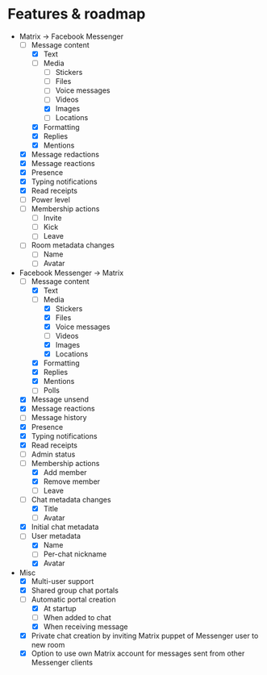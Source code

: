 # Features & roadmap

* Matrix → Facebook Messenger
  * [ ] Message content
    * [x] Text
    * [ ] Media
      * [ ] Stickers
      * [ ] Files
      * [ ] Voice messages
      * [ ] Videos
      * [x] Images
      * [ ] Locations
    * [x] Formatting
    * [x] Replies
    * [x] Mentions
  * [x] Message redactions
  * [x] Message reactions
  * [x] Presence
  * [x] Typing notifications
  * [x] Read receipts
  * [ ] Power level
  * [ ] Membership actions
    * [ ] Invite
    * [ ] Kick
    * [ ] Leave
  * [ ] Room metadata changes
    * [ ] Name
    * [ ] Avatar
* Facebook Messenger → Matrix
  * [ ] Message content
    * [x] Text
    * [ ] Media
      * [x] Stickers
      * [x] Files
      * [x] Voice messages
      * [ ] Videos
      * [x] Images
      * [x] Locations
    * [x] Formatting
    * [x] Replies
    * [x] Mentions
    * [ ] Polls
  * [x] Message unsend
  * [x] Message reactions
  * [ ] Message history
  * [x] Presence
  * [x] Typing notifications
  * [x] Read receipts
  * [ ] Admin status
  * [ ] Membership actions
    * [x] Add member
    * [x] Remove member
    * [ ] Leave
  * [ ] Chat metadata changes
    * [x] Title
    * [ ] Avatar
  * [x] Initial chat metadata
  * [ ] User metadata
    * [x] Name
    * [ ] Per-chat nickname
    * [x] Avatar
* Misc
  * [x] Multi-user support
  * [x] Shared group chat portals
  * [ ] Automatic portal creation
    * [x] At startup
    * [ ] When added to chat
    * [x] When receiving message
  * [x] Private chat creation by inviting Matrix puppet of Messenger user to new room
  * [x] Option to use own Matrix account for messages sent from other Messenger clients

